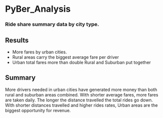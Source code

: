 # PyBer_Analysis

### Ride share summary data by city type.

## Results
* More fares by urban cities.
* Rural areas carry the biggest average fare per driver
* Urban total fares more than double Rural and Suburban put together


## Summary
More drivers needed in urban cities have generated more money than both rural and suburban areas combined.
With shorter average fares, more fares are taken daily. The longer the distance travelled the total rides go down.
With shorter distances travelled and higher rides rates, Urban areas are the biggest opportunity for revenue.
